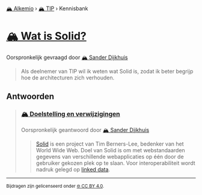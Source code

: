 [🏔️ Alkemio](https://welcome.alkem.io/) › [🏔️ TIP](https://alkem.io/tip/dashboard) › Kennisbank
# [🏔️ Wat is Solid?](https://alkem.io/tip/collaboration/watissolid-6045)
Oorspronkelijk gevraagd door [🏔️ Sander Dijkhuis](https://alkem.io/user/sander-dijkhuis-3912)
>Als deelnemer van TIP wil ik weten wat Solid is, zodat ik beter begrijp hoe de architecturen zich verhouden.
## Antwoorden
>### [🏔️ Doelstelling en verwijzigingen](https://alkem.io/tip/collaboration/watissolid-6045/posts/doelstellingenverw-3842)
>Oorspronkelijk geantwoord door [🏔️ Sander Dijkhuis](https://alkem.io/tip/collaboration/watissolid-6045/posts/doelstellingenverw-3842)
>>[Solid](https://solidproject.org/) is een project van Tim Berners-Lee, bedenker van het World Wide Web. Doel van Solid is om met webstandaarden gegevens van verschillende webapplicaties op één door de gebruiker gekozen plek op te slaan. Voor interoperabiliteit wordt nadruk gelegd op [linked data](https://nl.wikipedia.org/wiki/Linked_data).
* * *
<small>Bijdragen zijn gelicenseerd onder [🌐 CC BY 4.0](https://creativecommons.org/licenses/by/4.0/deed.nl).</small>
